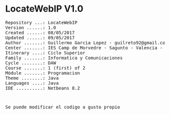 <h1>LocateWebIP V1.0</h1>

<pre>
Repository ...: LocateWebIP
Version ......: 1.0
Created ......: 08/05/2017
Updated ......: 09/05/2017
Author .......: Guillermo Garcia Lopez - guilreto92@gmail.com
Center .......: IES Camp de Morvedre - Sagunto - Valencia - Spain
Itinerary ....: Ciclo Superior
Family .......: Informatica y Comunicaciones
Cycle ........: DAW
Course .......: 1 (first) of 2
Módule .......: Programacion
Theme ........: Java
Languages ....: Java
IDE ..........: Netbeans 8.2
<pre>

<pre>
Se puede modificar el codigo a gusto propio
<pre>